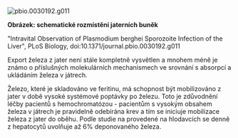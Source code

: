 <div class="w3-row">
<div class="w3-half w3-center">

![pbio.0030192.g011](pbio.0030192.g011.png)


**Obrázek: schematické rozmístění jaterních buněk**

<div class="w3-small">"Intravital Observation of Plasmodium berghei Sporozoite Infection of the Liver", PLoS Biology, doi:10.1371/journal.pbio.0030192.g011</div>
</div>
<div class="w3-half w3-padding">
<div class="w3-justify">


Export železa z jater není stále kompletně vysvětlen a mnohem méně je známo o příslušných molekulárních mechanismech ve srovnání s absorpcí a ukládáním železa v játrech. 

Železo, které je skladováno ve feritinu, má schopnost být mobilizováno z jater v době vysoké systémové poptávky po železu. Toto je zdůvodnění léčby pacientů s hemochromatózou - pacientům s vysokým obsahem železa v játrech je pravidelně odebírána krev a tím se iniciuje mobilizace železa z jater do oběhu. Podle studie na provedené na hlodavcích se denně z hepatocytů uvolňuje až 6% deponovaného železa. 

<bdl-quiz id="q1" question="Bylo prokázáno, že existuje několik podnětů regulujících mobilizaci železa z jater. Zkuste je přiřadit."
	  type="match"
	  terms="Erytropoéza a systémová změna hladin železa | Zánět | Kupfferovy buňky"
	  answers="zvyšují export železa z hepatocytu| inhibuje export železa z hepatocytu | erytrofagocytují červené krvinky a uvolňují železo z červených krvinek">
</bdl-quiz>

</div>
</div>
</div>
